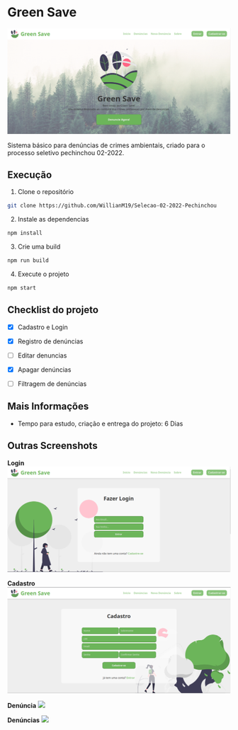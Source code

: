 # Green Save

![](public/screenshots/Home.png)

Sistema básico para denúncias de crimes ambientais, criado para o processo seletivo pechinchou 02-2022.

## Execução

1. Clone o repositório

```bash
git clone https://github.com/WillianM19/Selecao-02-2022-Pechinchou
```

2. Instale as dependencias

```bash
npm install
```

3. Crie uma build

```bash
npm run build
```

4. Execute o projeto

```bash
npm start
```

## Checklist do projeto

- [x] Cadastro e Login
  
- [x] Registro de denúncias
  
- [ ] Editar denuncias
  
- [x] Apagar denúncias
  
- [ ] Filtragem de denúncias
  

## Mais Informações

- Tempo para estudo, criação e entrega do projeto: 6 Dias

## Outras Screenshots

**Login**
![](/public/screenshots/Login.png)

**Cadastro**
![](/public/screenshots/Cadastro.png)

**Denúncia**
![](/public/screenshots/Denúncia.png)

**Denúncias**
![](/public/screenshots/Denúncias.png)